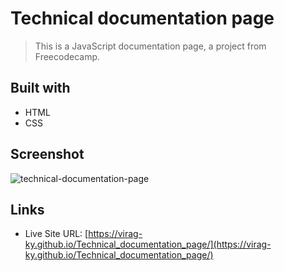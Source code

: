 # Technical documentation page
> This is a JavaScript documentation page, a project from Freecodecamp.

## Built with
* HTML
* CSS

## Screenshot
![technical-documentation-page](https://user-images.githubusercontent.com/79658534/153754621-7ae50a0d-902c-407f-a2e7-961586f2816f.png)

## Links
* Live Site URL: [https://virag-ky.github.io/Technical_documentation_page/](https://virag-ky.github.io/Technical_documentation_page/)
